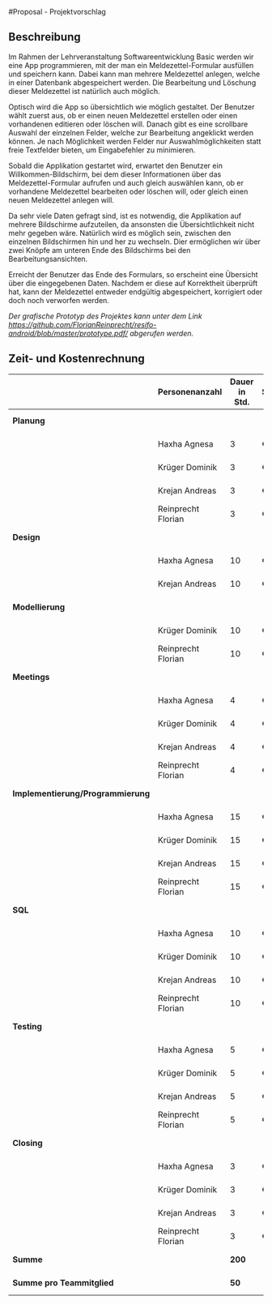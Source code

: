 #Proposal - Projektvorschlag

## Beschreibung

Im Rahmen der Lehrveranstaltung Softwareentwicklung Basic werden wir eine App programmieren, mit der man ein Meldezettel-Formular ausfüllen und speichern kann. Dabei kann man mehrere Meldezettel anlegen, welche in einer Datenbank abgespeichert werden. Die Bearbeitung und Löschung dieser Meldezettel ist natürlich auch möglich.
 
Optisch wird die App so übersichtlich wie möglich gestaltet. Der Benutzer wählt zuerst aus, ob er einen neuen Meldezettel erstellen oder einen vorhandenen editieren oder löschen will. Danach gibt es eine scrollbare Auswahl der einzelnen Felder, welche zur Bearbeitung angeklickt werden können. Je nach Möglichkeit werden Felder nur Auswahlmöglichkeiten statt freie Textfelder bieten, um Eingabefehler zu minimieren.
 
Sobald die Applikation gestartet wird, erwartet den Benutzer ein Willkommen-Bildschirm, bei dem dieser Informationen über das Meldezettel-Formular aufrufen und auch gleich auswählen kann, ob er vorhandene Meldezettel bearbeiten oder löschen will, oder gleich einen neuen Meldezettel anlegen will.
 
Da sehr viele Daten gefragt sind, ist es notwendig, die Applikation auf mehrere Bildschirme aufzuteilen, da ansonsten die Übersichtlichkeit nicht mehr gegeben wäre. Natürlich wird es möglich sein, zwischen den einzelnen Bildschirmen hin und her zu wechseln. Dier ermöglichen wir über zwei Knöpfe am unteren Ende des Bildschirms bei den Bearbeitungsansichten.
 
Erreicht der Benutzer das Ende des Formulars, so erscheint eine Übersicht über die eingegebenen Daten. Nachdem er diese auf Korrektheit überprüft hat, kann der Meldezettel entweder endgültig abgespeichert, korrigiert oder doch noch verworfen werden. 


*Der grafische Prototyp des Projektes kann unter dem Link https://github.com/FlorianReinprecht/resifo-android/blob/master/prototype.pdf/ abgerufen werden.* 

## Zeit- und Kostenrechnung

|                                |  Personenanzahl    | Dauer in Std.| Stundensatz |  Kosten  |
|--------------------------------|--------------------|-------------|--------|-----------|
| **Planung**                        |                    |             |        | € 420,-   |
|                                | Haxha Agnesa       | 3           | € 35,- | € 105,-   |
|                                | Krüger Dominik     | 3           | € 35,- | € 105,-   |
|                                | Krejan Andreas     | 3           | € 35,- | € 105,-   |
|                                | Reinprecht Florian | 3           | € 35,- | € 105,-   |
| **Design**                         |                    |             |        | € 700,-   |
|                                | Haxha Agnesa       | 10          | € 35,- | € 350,-   |
|                                | Krejan Andreas     | 10          | € 35,- | € 350,-   |
| **Modellierung**                   |                    |             |        | € 700,-   |
|                                | Krüger Dominik     | 10          | € 35,- | € 350,-   |
|                                | Reinprecht Florian | 10          | € 35,- | € 350,-   |
| **Meetings**                       |                    |             |        | € 560,-   |
|                                | Haxha Agnesa       | 4           | € 35,- | € 140,-   |
|                                | Krüger Dominik     | 4           | € 35,- | € 140,-   |
|                                | Krejan Andreas     | 4           | € 35,- | € 140,-   |
|                                | Reinprecht Florian | 4           | € 35,- | € 140,-   |
| **Implementierung/Programmierung** |                    |             |        | € 2.100,- |
|                                | Haxha Agnesa       | 15          | € 35,- | € 525,-   |
|                                | Krüger Dominik     | 15          | € 35,- | € 525,-   |
|                                | Krejan Andreas     | 15          | € 35,- | € 525,-   |
|                                | Reinprecht Florian | 15          | € 35,- | € 525,-   |
| **SQL**                            |                    |             |        | € 1.400,- |
|                                | Haxha Agnesa       | 10          | € 35,- | € 350,-   |
|                                | Krüger Dominik     | 10          | € 35,- | € 350,-   |
|                                | Krejan Andreas     | 10          | € 35,- | € 350,-   |
|                                | Reinprecht Florian | 10          | € 35,- | € 350,-   |
| **Testing**                        |                    |             |        | € 700,-   |
|                                | Haxha Agnesa       | 5           | € 35,- | € 175,-   |
|                                | Krüger Dominik     | 5           | € 35,- | € 175,-   |
|                                | Krejan Andreas     | 5           | € 35,- | € 175,-   |
|                                | Reinprecht Florian | 5           | € 35,- | € 175,-   |
| **Closing**                        |                    |             |        | € 420,-   |
|                                | Haxha Agnesa       | 3           | € 35,- | € 105,-   |
|                                | Krüger Dominik     | 3           | € 35,- | € 105,-   |
|                                | Krejan Andreas     | 3           | € 35,- | € 105,-   |
|                                | Reinprecht Florian | 3           | € 35,- | € 105,-   |
| **Summe**                          |                    | **200**         |        | **€ 7.000,-**|
| **Summe pro Teammitglied**        |                    | **50**          |        | **€ 1.750,-**  |

